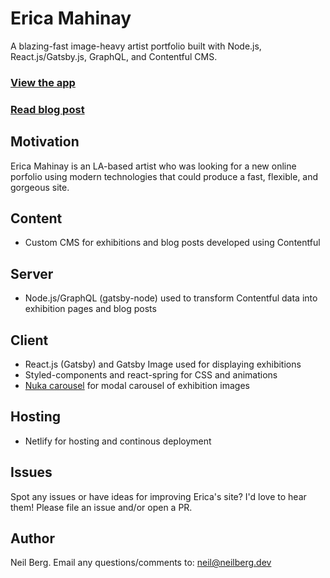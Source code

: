 # Erica Mahinay

A blazing-fast image-heavy artist portfolio built with Node.js, React.js/Gatsby.js, GraphQL, and Contentful CMS.

### [View the app](https://ericamahinay.studio/)

### [Read blog post](https://neilberg.dev/blog/2019-09-22-erica-mahinay)

## Motivation

Erica Mahinay is an LA-based artist who was looking for a new online porfolio using modern technologies that could produce a fast, flexible, and gorgeous site.

## Content

* Custom CMS for exhibitions and blog posts developed using Contentful 

## Server

* Node.js/GraphQL (gatsby-node) used to transform Contentful data into exhibition pages and blog posts 

## Client

* React.js (Gatsby) and Gatsby Image used for displaying exhibitions
* Styled-components and react-spring for CSS and animations
* [Nuka carousel](https://kenwheeler.github.io/nuka-carousel/#/) for modal carousel of exhibition images 

## Hosting

* Netlify for hosting and continous deployment 

## Issues

Spot any issues or have ideas for improving Erica's site? I'd love to hear them! Please file an issue and/or open a PR.

## Author

Neil Berg. Email any questions/comments to: neil@neilberg.dev

